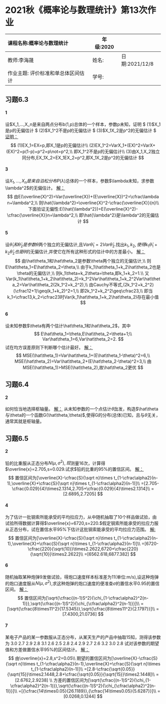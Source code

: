 # 2021秋《概率论与数理统计》第13次作业

| 课程名称:概率论与数理统计          | 年级:2020 |                |
| :--------------------------------- | --------- | :------------- |
| 教师:李海晟                        | 姓名:     | 日期:2021/12/8 |
| 作业主题: 评价标准和单总体区间估计 | 学号:     |                |

## 习题6.3

#### 1
设$X_1,...,X_n是来自两点分布b(1,p)总体的一个样本，参数p未知，证明  $
	(1)$X_1是p的无偏估计 $
	(2)$X_1^2不是p的无偏估计 $
	(3)$X_1X_2是p^2的无偏估计 $
<u>证明：</u>
$$
(1)EX_1=EX=p,即X_1是p的无偏估计\\
(2)EX_1^2=VarX_1+(EX)^2=VarX+(EX)^2=p(1-p)+p^2=p\not=p^2,\\
即X_1^2不是p的无偏估计\\
(3)由X_1,X_2独立同分布,EX_1X_2=EX_1EX_2=p^2,即X_1X_2是p^2的无偏估计 
$$


#### 3
设$X_1,...,X_n是来自泊松分布P(\lambda)$总体的一个样本，参数$\lambda未知，求参数\lambda^2$的无偏估计。
<u>解：</u>
$$
由E(\overline{X}^2)=Var(\overline{X})+(E\overline{X})^2=\cfrac\lambda n+\lambda^2,\\
则\hat{\lambda^2}=\overline{X}^2-\cfrac{\overline{X}}{n}\\
下面验证无偏性:E(\hat{\lambda^2})=E(\overline{X}^2)-\cfrac{\overline{X}}n=\lambda^2,\\
即\hat{\lambda^2}是\lambda^2的无偏估计
$$



#### 5
设$\hat\theta_1和\hat\theta_2是参数\theta$两个独立的无偏估计,且$Var\hat\theta_1=2Var\hat\theta_2$.找出$k_1,k_2,使得k_1\hat\theta_1+k_2\hat\theta_2也是\theta$的无偏估计,并使它在所有这种形式的估计中的方差最小。
<u>解：</u>
$$
由\hat\theta_1和\hat\theta_2是参数\theta两个独立的无偏估计,\\
则E\hat\theta_1=E\hat\theta_2=\theta,\\
由于k_1\hat\theta_1+k_2\hat\theta_2也是\theta的无偏估计,\\
则k_1\theta+k_2\theta=\theta,即k_1+k_2=1.\\
又Var(k_1\hat\theta_1+k_2\hat\theta_2)=k_1^2Var\hat\theta_1+k_2^2Var\hat\theta_2=Var\hat\theta_2(2k_1^2+k_2^2),\\
由Cauchy不等式,(2k_1^2+k_2^2)(\cfrac12+1)\geq(k_1+k_2)^2=1,\\
即2k_1^2+k_2^2\geq\cfrac23,\\
即当k_1=\cfrac13,k_2=\cfrac23时Var(k_1\hat\theta_1+k_2\hat\theta_2)存在最小值
$$




#### 6
设未知参数$\theta有两个估计\hat\theta_1和\hat\theta_2$，其中
$$
E\hat\theta_1=\theta,E\hat\theta_2=\theta+1;\\
Var\hat\theta_1=6,Var\hat\theta_2=2.
$$
试在均方误差原则下判断哪个估计最好。
<u>解：</u>
$$
MSE(\hat\theta_1)=Var\hat\theta_1+(E\hat\theta_1-\theta)^2=6,\\
MSE(\hat\theta_2)=Var\hat\theta_2+(E\hat\theta_2-\theta)^2=3,\\
由MSE(\hat\theta_1)>MSE(\hat\theta_2),故\hat\theta_2更优
$$



## 习题6.4
#### 2
如何恰当地选择枢轴量。
<u>解：</u>
从未知参数的一个点估计$\hat\theta$出发，构造$\hat\theta与\theta的一个函数G(\hat\theta,\theta)$,使得G的分布(总体)已知，且与$\theta$无关，通常其就是枢轴量。



## 习题6.5
#### 2
铅的比重服从正态分布$N(\mu,\sigma^2),现$测量16次，计算得$\overline{x}=2.705,s=0.029.试求$铅的比重的95%的置信区间。
<u>解：</u>
$$
置信区间为[\overline{X}-\cfrac{S}{\sqrt n}\times t_{1-\cfrac\alpha2}(n-1),\overline{X}+\cfrac{S}{\sqrt n}\times t_{1-\cfrac\alpha2}(n-1)]\\
=[2.705-\cfrac{0.029}{4}\times2.1314,2.705+\cfrac{0.029}{4}\times2.1314]\\
=[2.6895,2.7205]
$$



#### 4
为了估计一批钢索所能承受的平均拉应力，从中随机抽取了10个样品做试验，由试验所得数据计算得$\overline{x}=6720,s=220.$假定钢索所能承受的拉应力服从正态分布，试在置信水平95%下估计这批钢索能承受的平均拉应力范围。
<u>解:</u>
$$
置信区间为[\overline{X}-\cfrac{S}{\sqrt n}\times t_{1-\cfrac\alpha2}(n-1),\overline{X}+\cfrac{S}{\sqrt n}\times t_{1-\cfrac\alpha2}(n-1)]\\
=[6720-\cfrac{220}{\sqrt{10}}\times2.2622,6720+\cfrac{220}{\sqrt{10}}\times2.2622]\\
=[6562.618,6877.382]
$$




#### 6
随机抽取某种炮弹9发做试验，得炮口速度样本标准差为11(单位:m/s),设这种炮弹的炮口速度服从$N(\mu,\sigma^2)$,求这种炮弹的炮口速度的便准查$\sigma$的置信水平0.95的置信区间。
<u>解：</u>
$$
置信区间为[\sqrt{\cfrac{(n-1)S^2}{\chi_{1-\cfrac\alpha2}^2(n-1)}},\sqrt{\cfrac{(n-1)S^2}{\chi_{\cfrac\alpha2}^2(n-1)}}]\\
=[\sqrt{\cfrac{8\times11^2}{17.5345}},\sqrt{\cfrac{8\times11^2}{2.1797}}]\\
=[7.4300,21.0736]
$$




#### 7
某电子产品的某一参数服从正态分布，从某天生产的产品中抽取15知，测得该参数为
3.0  2.7  2.9  2.8  3.1  2.6  2.5  2.8  2.4  2.9  2.7  2.6  3.2  3.0  2.8
试对该参数的期望值和方差做置信水平95%的区间估计。
<u>解：</u>
$$
由\overline{x}=2.8,s^2=0.05\\
期望的置信区间为[\overline{X}-\cfrac{S}{\sqrt n}\times t_{1-\cfrac\alpha2}(n-1),\overline{X}+\cfrac{S}{\sqrt n}\times t_{1-\cfrac\alpha2}(n-1)]\\
=[2.8-\cfrac{\sqrt{0.05}}{\sqrt{15}}\times2.1448,2.8+\cfrac{\sqrt{0.05}}{\sqrt{15}}\times2.1448]\\
=[2.6762,2.9238]
\\
方差的置信区间为[\sqrt{\cfrac{(n-1)S^2}{\chi_{1-\cfrac\alpha2}^2(n-1)}},\sqrt{\cfrac{(n-1)S^2}{\chi_{\cfrac\alpha2}^2(n-1)}}]\\
=[{\cfrac{14\times0.05}{26.1189}},{\cfrac{14\times0.05}{5.6287}}]\\
=[0.0268,0.1244]
$$
